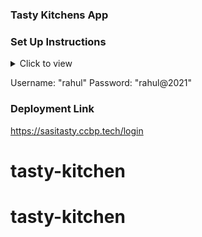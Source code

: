 ### Tasty Kitchens App

### Set Up Instructions

<details>
<summary>Click to view</summary>

- Download dependencies by running `npm install`
- Start up the app using `npm start`
</details>

Username: "rahul"  Password: "rahul@2021"

### Deployment Link

https://sasitasty.ccbp.tech/login
# tasty-kitchen
# tasty-kitchen
